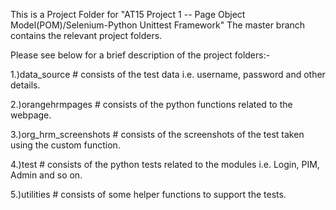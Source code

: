 This is a Project Folder for "AT15 Project 1 -- Page Object Model(POM)/Selenium-Python Unittest Framework"
The master branch contains the relevant project folders.

Please see below for a brief description of the project folders:-

1.)data_source # consists of the test data i.e. username, password and other details.

2.)orangehrmpages # consists of the python functions related to the webpage.

3.)org_hrm_screenshots # consists of the screenshots of the test taken using the custom function.

4.)test # consists of the python tests related to the modules i.e. Login, PIM, Admin and so on.

5.)utilities # consists of some helper functions to support the tests.


